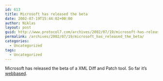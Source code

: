 ```yaml
---
id: 613
title: Microsoft has released the beta
date: 2002-07-19T15:44:02+00:00
author: Niklas
layout: post
guid: http://www.protocol7.com/archives/2002/07/19/microsoft-has-released-the-beta/
permalink: /archives/2002/07/19/microsoft_has_released_the_beta/
categories:
  - Uncategorized
tags:
  - Uncategorized
---
```

<div class='microid-772655f9bfbd3f5396e6e6cfb3cb9e2314449f62'>
  <p>
    Microsoft has released the beta of a XML Diff and Patch tool. So far it&#8217;s <a href="http://www.gotdotnet.com/team/xmltools/default.aspx">webbased</a>.
  </p>
</div>